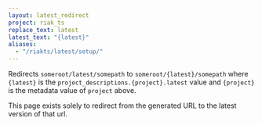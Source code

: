 ```yaml
---
layout: latest_redirect
project: riak_ts
replace_text: latest
latest_text: "{latest}"
aliases:
  - "/riakts/latest/setup/"
---
```


Redirects `someroot/latest/somepath` to `someroot/{latest}/somepath` 
where `{latest}` is the `project_descriptions.{project}.latest` value
and `{project}` is the metadata value of `project` above.

This page exists solely to redirect from the generated URL to the latest version of
that url.




